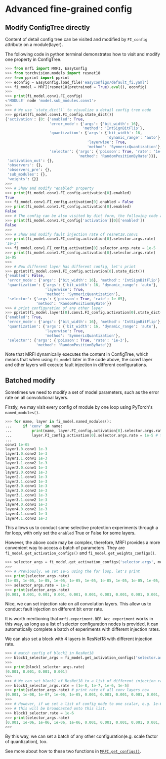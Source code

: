 # Advanced fine-grained config

## Modify ConfigTree directly

Content of detail config tree can be visited and modified by `FI_config` attribute on a module(layer).

The following code in python terminal demonstrates how to visit and modify one property in ConfigTree.

```python title="visit and modify property in ConfigTree node"
>>> from mrfi import MRFI, EasyConfig
>>> from torchvision.models import resnet18
>>> from pprint import pprint
>>> econfig = EasyConfig.load_file('easyconfigs/default_fi.yaml')
>>> fi_model = MRFI(resnet18(pretrained = True).eval(), econfig)
>>>
>>> print(fi_model.conv1.FI_config)
<'MODULE' node 'model.sub_modules.conv1'>
>>>
>>> # We use `state_dict()` to visualize a detail config tree node
>>> pprint(fi_model.conv1.FI_config.state_dict())
{'activation': {0: {'enabled': True,
                    'error_mode': {'args': {'bit_width': 16},
                                   'method': 'IntSignBitFlip'},
                    'quantization': {'args': {'bit_width': 16,
                                              'dynamic_range': 'auto'},
                                     'layerwise': True,
                                     'method': 'SymmericQuantization'},
                    'selector': {'args': {'poisson': True, 'rate': '1e-3'},
                                 'method': 'RandomPositionByRate'}}},
 'activation_out': {},
 'observers': {},
 'observers_pre': {},
 'sub_modules': {},
 'weights': {}}
>>>
>>> # Show and modify "enabled" property
>>> print(fi_model.conv1.FI_config.activation[0].enabled)
True
>>> fi_model.conv1.FI_config.activation[0].enabled = False
>>> print(fi_model.conv1.FI_config.activation[0].enabled)
False
>>> # The config can be also visited by dict form, the following code also works
>>> print(fi_model.conv1.FI_config['activation'][0]['enabled'])
False
>>> 
>>> # Show and modify fault injection rate of resnet18.conv1
>>> print(fi_model.conv1.FI_config.activation[0].selector.args.rate)
'1e-3'
>>> fi_model.conv1.FI_config.activation[0].selector.args.rate = 1e-5
>>> print(fi_model.conv1.FI_config.activation[0].selector.args.rate)
1e-05
>>> 
>>> # Now different layer has different config, let's print
>>> pprint(fi_model.conv1.FI_config.activation[0].state_dict())
{'enabled': False,
 'error_mode': {'args': {'bit_width': 16}, 'method': 'IntSignBitFlip'},
 'quantization': {'args': {'bit_width': 16, 'dynamic_range': 'auto'},
                  'layerwise': True,
                  'method': 'SymmericQuantization'},
 'selector': {'args': {'poisson': True, 'rate': 1e-05},
              'method': 'RandomPositionByRate'}}
>>> # print configuration of any other layer
>>> pprint(fi_model.layer1[0].conv1.FI_config.activation[0].state_dict())
{'enabled': True,
 'error_mode': {'args': {'bit_width': 16}, 'method': 'IntSignBitFlip'},
 'quantization': {'args': {'bit_width': 16, 'dynamic_range': 'auto'},
                  'layerwise': True,
                  'method': 'SymmericQuantization'},
 'selector': {'args': {'poisson': True, 'rate': '1e-3'},
              'method': 'RandomPositionByRate'}}
```

Note that MRFI dynamically executes the content in ConfigTree, 
which means that when using `fi_model` later in the code above, 
the conv1 layer and other layers will execute fault injection in different configurations.

## Batched modify

Sometimes we need to modify a set of model parameters, such as the error rate on all convolutional layers.

Firstly, we may visit every config of module by one loop using PyTorch's `named_modules()`.

```python title="use PyTorch's function to visit each module"
>>> for name, layer in fi_model.named_modules():
...     if 'conv' in name:
...         print(name, layer.FI_config.activation[0].selector.args.rate) # 1e-3 except conv1
...         layer.FI_config.activation[0].selector.args.rate = 1e-5 # then set to 1e-5
...
conv1 1e-05
layer1.0.conv1 1e-3
layer1.0.conv2 1e-3
layer1.1.conv1 1e-3
layer1.1.conv2 1e-3
layer2.0.conv1 1e-3
layer2.0.conv2 1e-3
layer2.1.conv1 1e-3
layer2.1.conv2 1e-3
layer3.0.conv1 1e-3
layer3.0.conv2 1e-3
layer3.1.conv1 1e-3
layer3.1.conv2 1e-3
layer4.0.conv1 1e-3
layer4.0.conv2 1e-3
layer4.1.conv1 1e-3
layer4.1.conv2 1e-3
```

This allows us to conduct some selective protection experiments through a for loop, 
with only set the `enabled` True or False for some layers.

However, the above code may be complex, therefore, 
MRFI provides a more convenient way to access a batch of parameters. They are 
`fi_model.get_activation_configs()` and `fi_model.get_weights_configs()`.

```python title="Modify a batch of config parameter using MRFI's API"
>>> selector_args = fi_model.get_activation_configs('selector.args', module_name = 'conv')
>>> 
>>> # Previously, we set 1e-5 using the for loop, let's print
>>> print(selector_args.rate)
[1e-05, 1e-05, 1e-05, 1e-05, 1e-05, 1e-05, 1e-05, 1e-05, 1e-05, 1e-05, 1e-05, 1e-05, 1e-05, 1e-05, 1e-05, 1e-05, 1e-05]
>>> selector_args.rate = 1e-3
>>> print(selector_args.rate)
[0.001, 0.001, 0.001, 0.001, 0.001, 0.001, 0.001, 0.001, 0.001, 0.001, 0.001, 0.001, 0.001, 0.001, 0.001, 0.001, 0.001]
```
Nice, we can set injection rate on all convolution layers.
This allow us to conduct fault injection on different bit error rate.

It is worth mentioning that `mrfi.experiment.BER_Acc_experiment` works in this way, 
as long as a list of selector configuration nodes is provided, 
it can automatically complete a batch of experiments with different injection rates.

We can also set a block with 4 layers in ResNet18 with different injection rate.

```python
>>> # match config of block1 in ResNet18
>>> block1_selector_args = fi_model.get_activation_configs('selector.args', module_name = 'layer1')
>>>
>>> print(block1_selector_args.rate)
[0.001, 0.001, 0.001, 0.001]
>>>
>>> # We can set block1 of ResNet18 to a list of different injection rate.
>>> block1_selector_args.rate = [1e-8, 1e-7, 1e-6, 1e-5]
>>> print(selector_args.rate) # print rate of all conv layers now
[0.001, 1e-08, 1e-07, 1e-06, 1e-05, 0.001, 0.001, 0.001, 0.001, 0.001, 0.001, 0.001, 0.001, 0.001, 0.001, 0.001, 0.001]
>>>
>>> # However, if we set a list of config node to one scalar, e.g. 1e-6, 
>>> # this will be broadcasted onto this list.
>>> block1_selector.rate = 1e-6
>>> print(selector_args.rate)
[0.001, 1e-06, 1e-06, 1e-06, 1e-06, 0.001, 0.001, 0.001, 0.001, 0.001, 0.001, 0.001, 0.001, 0.001, 0.001, 0.001, 0.001]
>>>
```

By this way, we can set a batch of any other configuration(e.g. scale factor of quantization), too.

See more about how to these two functions in [`MRFI.get_configs()`](/mrfi/#mrfi.mrfi.MRFI.get_configs).
